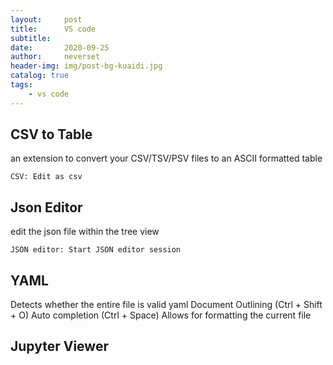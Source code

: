 ```yaml
---
layout:     post
title:      VS code
subtitle:   
date:       2020-09-25
author:     neverset
header-img: img/post-bg-kuaidi.jpg
catalog: true
tags:
    - vs code
---
```


## CSV to Table
an extension to convert your CSV/TSV/PSV files to an ASCII formatted table

    CSV: Edit as csv

## Json Editor
edit the json file within the tree view

    JSON editor: Start JSON editor session

## YAML
Detects whether the entire file is valid yaml
Document Outlining (Ctrl + Shift + O)
Auto completion (Ctrl + Space)
Allows for formatting the current file

## Jupyter Viewer
